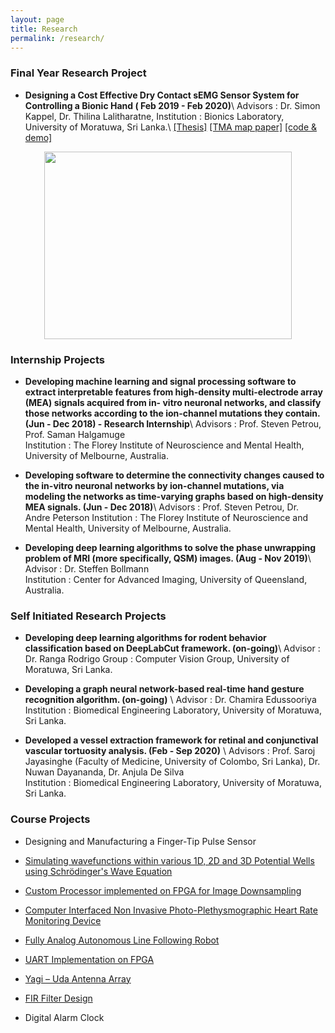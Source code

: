 ```yaml
---
layout: page
title: Research
permalink: /research/
---
```


<h3>Final Year Research Project</h3>

* **Designing a Cost Effective Dry Contact sEMG Sensor System for Controlling a Bionic Hand  ( Feb 2019 - Feb 2020)**\\
Advisors : Dr. Simon Kappel, Dr. Thilina Lalitharatne, 
Institution : Bionics Laboratory, University of Moratuwa, Sri Lanka.\\
[[Thesis]](https://drive.google.com/file/d/1vsiN3oIjDBOPYcGHZHiY1dkdisIAycm_/view?usp=sharing) [[TMA map paper]](https://ieeexplore.ieee.org/document/9054227) [[code & demo]](https://github.com/Laknath1996/Real-Time-Hand-Gesture-Recognition-with-TMA-Maps)

<div style="text-align: center"><img src="{{site.url}}/images/projects1.png" width="396" height="300" /></div>

<h3>Internship Projects</h3>

* **Developing machine learning and signal processing software to extract interpretable features from high-density multi-electrode array (MEA) signals acquired from in-   vitro neuronal networks, and classify those networks according to the ion-channel mutations they contain. (Jun - Dec 2018) - Research Internship**\\
Advisors : Prof. Steven Petrou, Prof. Saman Halgamuge    
Institution : The Florey Institute of Neuroscience and Mental Health, University of Melbourne, Australia.

* **Developing software to determine the connectivity changes caused to the in-vitro neuronal networks by ion-channel mutations, via modeling the networks as time-varying graphs based on high-density MEA signals. (Jun - Dec 2018)**\\
Advisors : Prof. Steven Petrou, Dr. Andre Peterson
Institution : The Florey Institute of Neuroscience and Mental Health, University of Melbourne, Australia.

* **Developing deep learning algorithms to solve the phase unwrapping problem of MRI (more specifically, QSM) images. (Aug - Nov 2019)**\\
Advisor : Dr. Steffen Bollmann  
Institution : Center for Advanced Imaging, University of Queensland, Australia.

<h3>Self Initiated Research Projects</h3>

* **Developing deep learning algorithms for rodent behavior classification based on DeepLabCut framework. (on-going)**\\
Advisor : Dr. Ranga Rodrigo
Group : Computer Vision Group, University of Moratuwa, Sri Lanka.

* **Developing a graph neural network-based real-time hand gesture recognition algorithm. (on-going)** \\
Advisor : Dr. Chamira Edussooriya
Institution : Biomedical Engineering Laboratory, University of Moratuwa, Sri Lanka.

* **Developed a vessel extraction framework for retinal and conjunctival vascular tortuosity analysis. (Feb - Sep 2020)** \\
Advisors : Prof. Saroj Jayasinghe (Faculty of Medicine, University of Colombo, Sri Lanka), Dr. Nuwan Dayananda, Dr. Anjula De Silva  
Institution : Biomedical Engineering Laboratory, University of Moratuwa, Sri Lanka.

<h3>Course Projects</h3>

* Designing and Manufacturing a Finger-Tip Pulse Sensor

* [Simulating wavefunctions within various 1D, 2D and 3D Potential Wells using Schrödinger's Wave Equation](https://laknath1996.github.io/course/project/2019/01/17/potential-wells.html)

* [Custom Processor implemented on FPGA for Image Downsampling](https://laknath1996.github.io/course/project/2018/05/25/processor-design.html)

* [Computer Interfaced Non Invasive Photo-Plethysmographic Heart Rate Monitoring Device](https://laknath1996.github.io/self/initiated/project/2017/04/20/photopleth-device.html)

* [Fully Analog Autonomous Line Following Robot](https://laknath1996.github.io/course/project/2017/06/12/analog-line-follower.html)

* [UART Implementation on FPGA](https://laknath1996.github.io/course/project/2017/08/18/uart-fpga.html)

* [Yagi – Uda Antenna Array](https://laknath1996.github.io/course/project/2016/10/07/yagi-antenna.html)

* [FIR Filter Design](https://laknath1996.github.io/course/project/2017/09/05/fir-design.html)

* Digital Alarm Clock
